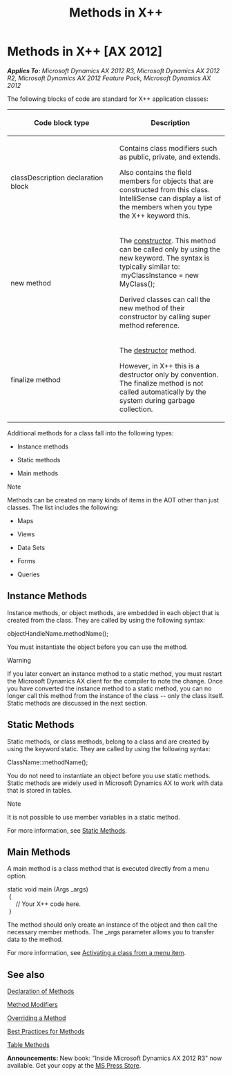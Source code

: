 ﻿---
title: Methods in X++
TOCTitle: Methods in X++
ms:assetid: 6faffa71-f7fb-4973-91ab-51c4e669e74f
ms:mtpsurl: https://msdn.microsoft.com/en-us/library/Aa673265(v=AX.60)
ms:contentKeyID: 35244864
ms.date: 05/18/2015
mtps_version: v=AX.60
---

# Methods in X++ [AX 2012]


_**Applies To:** Microsoft Dynamics AX 2012 R3, Microsoft Dynamics AX 2012 R2, Microsoft Dynamics AX 2012 Feature Pack, Microsoft Dynamics AX 2012_

The following blocks of code are standard for X++ application classes:

<table>
<colgroup>
<col style="width: 50%" />
<col style="width: 50%" />
</colgroup>
<thead>
<tr class="header">
<th><p>Code block type</p></th>
<th><p>Description</p></th>
</tr>
</thead>
<tbody>
<tr class="odd">
<td><p>classDescription declaration block</p></td>
<td><p>Contains class modifiers such as public, private, and extends.</p>
<p>Also contains the field members for objects that are constructed from this class. IntelliSense can display a list of the members when you type the X++ keyword this.</p></td>
</tr>
<tr class="even">
<td><p>new method</p></td>
<td><p>The <a href="constructors.md">constructor</a>. This method can be called only by using the new keyword. The syntax is typically similar to:<br />
 myClassInstance = new MyClass();</p>
<p>Derived classes can call the new method of their constructor by calling super method reference.</p></td>
</tr>
<tr class="odd">
<td><p>finalize method</p></td>
<td><p>The <a href="destructors.md">destructor</a> method.</p>
<p>However, in X++ this is a destructor only by convention. The finalize method is not called automatically by the system during garbage collection.</p></td>
</tr>
</tbody>
</table>


Additional methods for a class fall into the following types:

  - Instance methods

  - Static methods

  - Main methods


> [!NOTE]
> <P>Methods can be created on many kinds of items in the AOT other than just classes. The list includes the following:</P>
> <UL>
> <LI>
> <P>Maps</P>
> <LI>
> <P>Views</P>
> <LI>
> <P>Data Sets</P>
> <LI>
> <P>Forms</P>
> <LI>
> <P>Queries</P></LI></UL>



## Instance Methods

Instance methods, or object methods, are embedded in each object that is created from the class. They are called by using the following syntax:

objectHandleName.methodName();

You must instantiate the object before you can use the method.


> [!WARNING]
> <P>If you later convert an instance method to a static method, you must restart the Microsoft Dynamics AX client for the compiler to note the change. Once you have converted the instance method to a static method, you can no longer call this method from the instance of the class -- only the class itself. Static methods are discussed in the next section.</P>



## Static Methods

Static methods, or class methods, belong to a class and are created by using the keyword static. They are called by using the following syntax:

ClassName::methodName();

You do not need to instantiate an object before you use static methods. Static methods are widely used in Microsoft Dynamics AX to work with data that is stored in tables.


> [!NOTE]
> <P>It is not possible to use member variables in a static method.</P>



For more information, see [Static Methods](static-methods.md).

## Main Methods

A main method is a class method that is executed directly from a menu option.

static void main (Args \_args)   
 {   
     // Your X++ code here.   
 }

The method should only create an instance of the object and then call the necessary member methods. The \_args parameter allows you to transfer data to the method.

For more information, see [Activating a class from a menu item](how-to-access-a-class-from-a-menu.md).

## See also

[Declaration of Methods](declaration-of-methods.md)

[Method Modifiers](method-modifiers.md)

[Overriding a Method](overriding-a-method.md)

[Best Practices for Methods](best-practices-for-methods.md)

[Table Methods](https://msdn.microsoft.com/en-us/library/aa625830\(v=ax.60\))

  
**Announcements:** New book: "Inside Microsoft Dynamics AX 2012 R3" now available. Get your copy at the [MS Press Store](https://www.microsoftpressstore.com/store/inside-microsoft-dynamics-ax-2012-r3-9780735685109).

